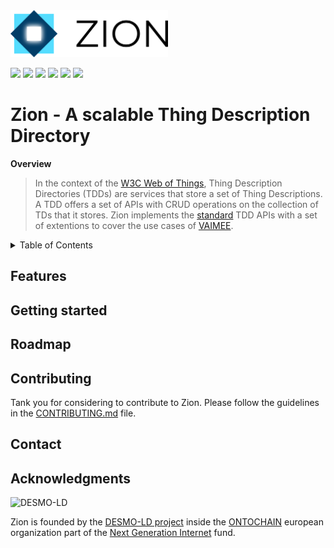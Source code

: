 <img src="./doc/logo.png" width="50%"/>

![](https://shields.io/github/workflow/status/vaimee/zion/Main.svg?style=flat-square&logo=github&label=CI) 
![](https://img.shields.io/github/issues/vaimee/zion.svg?style=flat-square) 
![](https://img.shields.io/github/license/vaimee/zion.svg?style=flat-square)
![](https://img.shields.io/badge/-LinkedIn-black.svg?style=flat-square&logo=linkedin&color=blue)
![](https://img.shields.io/badge/eslint-3A33D1?style=flat-square&logo=eslint&logoColor=white)
![](https://img.shields.io/badge/prettier-1A2C34?style=flat-square&logo=prettier&logoColor=F7BA3E)
# Zion - A scalable Thing Description Directory
**Overview** 

> In the context of the [W3C Web of Things](https://www.w3.org/WoT/), Thing Description Directories (TDDs) are services that store a set of Thing Descriptions. A TDD offers a set of APIs with CRUD operations on the collection of TDs that it stores. Zion implements the [standard](https://w3c.github.io/wot-discovery/) TDD APIs with a set of extentions to cover the use cases of [VAIMEE](https://vaimee.com/). 

<!-- TABLE OF CONTENTS -->

<details>
  <summary>Table of Contents</summary>
  <ol>
    <li>
      <a href="#features">Features</a>
    </li>
    <li>
      <a href="#getting-started">Getting Started</a>
    </li>
    <li><a href="#usage">Usage</a></li>
    <li><a href="#roadmap">Roadmap</a></li>
    <li><a href="#contributing">Contributing</a></li>
    <li><a href="#contact">Contact</a></li>
    <li><a href="#acknowledgments">Acknowledgments</a></li>
  </ol>
</details>

## Features
## Getting started
## Roadmap
## Contributing
Tank you for considering to contribute to Zion. Please follow the guidelines in the [CONTRIBUTING.md](CONTRIBUTING.md) file.

## Contact
## Acknowledgments
![DESMO-LD](https://github.com/vaimee/desmo/blob/c763cec12f6c9060a9f1a3335ff4cff60ece3df2/imgs/desmo-logo.png)

Zion is founded by the [DESMO-LD project](https://ontochain.ngi.eu/content/desmo-ld) inside the [ONTOCHAIN](https://ontochain.ngi.eu/) european organization part of the [Next Generation Internet](https://www.ngi.eu/) fund.

